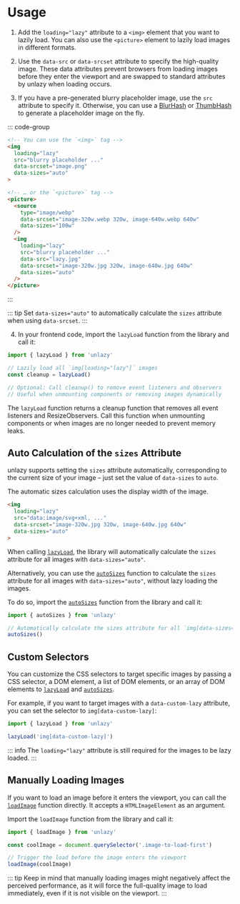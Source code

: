 # Usage

1. Add the `loading="lazy"` attribute to a `<img>` element that you want to lazily load. You can also use the `<picture>` element to lazily load images in different formats.

2. Use the `data-src` or `data-srcset` attribute to specify the high-quality image. These data attributes prevent browsers from loading images before they enter the viewport and are swapped to standard attributes by unlazy when loading occurs.

3. If you have a pre-generated blurry placeholder image, use the `src` attribute to specify it. Otherwise, you can use a [BlurHash](/placeholders/blurhash) or [ThumbHash](/placeholders/thumbhash) to generate a placeholder image on the fly.

::: code-group
  ```html [Image tag]
  <!-- You can use the `<img>` tag -->
  <img
    loading="lazy"
    src="blurry placeholder ..."
    data-srcset="image.png"
    data-sizes="auto"
  >
  ```
  ```html [Picture tag]
  <!-- … or the `<picture>` tag -->
  <picture>
    <source
      type="image/webp"
      data-srcset="image-320w.webp 320w, image-640w.webp 640w"
      data-sizes="100w"
    />
    <img
      loading="lazy"
      src="blurry placeholder ..."
      data-src="lazy.jpg"
      data-srcset="image-320w.jpg 320w, image-640w.jpg 640w"
      data-sizes="auto"
    />
  </picture>
  ```
:::

::: tip
Set `data-sizes="auto"` to automatically calculate the `sizes` attribute when using `data-srcset`.
:::

4. In your frontend code, import the `lazyLoad` function from the library and call it:

```ts
import { lazyLoad } from 'unlazy'

// Lazily load all `img[loading="lazy"]` images
const cleanup = lazyLoad()

// Optional: Call cleanup() to remove event listeners and observers
// Useful when unmounting components or removing images dynamically
```

The `lazyLoad` function returns a cleanup function that removes all event listeners and ResizeObservers. Call this function when unmounting components or when images are no longer needed to prevent memory leaks.

## Auto Calculation of the `sizes` Attribute

unlazy supports setting the `sizes` attribute automatically, corresponding to the current size of your image – just set the value of `data-sizes` to `auto`.

The automatic sizes calculation uses the display width of the image.

```html
<img
  loading="lazy"
  src="data:image/svg+xml, ..."
  data-srcset="image-320w.jpg 320w, image-640w.jpg 640w"
  data-sizes="auto"
>
```

When calling [`lazyLoad`](/api/lazy-load), the library will automatically calculate the `sizes` attribute for all images with `data-sizes="auto"`.

Alternatively, you can use the [`autoSizes`](/api/auto-sizes) function to calculate the `sizes` attribute for all images with `data-sizes="auto"`, without lazy loading the images.

To do so, import the [`autoSizes`](/api/auto-sizes) function from the library and call it:

```ts
import { autoSizes } from 'unlazy'

// Automatically calculate the sizes attribute for all `img[data-sizes="auto"], source[data-sizes="auto"]` images, without lazy loading them
autoSizes()
```

## Custom Selectors

You can customize the CSS selectors to target specific images by passing a CSS selector, a DOM element, a list of DOM elements, or an array of DOM elements to [`lazyLoad`](/api/lazy-load) and [`autoSizes`](/api/auto-sizes).

For example, if you want to target images with a `data-custom-lazy` attribute, you can set the selector to `img[data-custom-lazy]`:

```ts
import { lazyLoad } from 'unlazy'

lazyLoad('img[data-custom-lazy]')
```

::: info
The `loading="lazy"` attribute is still required for the images to be lazy loaded.
:::

## Manually Loading Images

If you want to load an image before it enters the viewport, you can call the [`loadImage`](/api/load-image) function directly. It accepts a `HTMLImageElement` as an argument.

Import the `loadImage` function from the library and call it:

```ts
import { loadImage } from 'unlazy'

const coolImage = document.querySelector('.image-to-load-first')

// Trigger the load before the image enters the viewport
loadImage(coolImage)
```

::: tip
Keep in mind that manually loading images might negatively affect the perceived performance, as it will force the full-quality image to load immediately, even if it is not visible on the viewport.
:::
